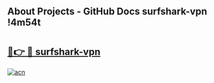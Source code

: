 ## About Projects - GitHub Docs surfshark-vpn !4m54t

# <h2><a href="https://andorid.site?title=surfshark-vpn&ref=19M">🔗👉 🔴 surfshark-vpn</a></h2>

[![acn](https://github.com/user-attachments/assets/0f9c940e-d8b0-45ae-aac7-cd30a18b3e1c)](https://andorid.site?title=surfshark-vpn&ref=19M)
